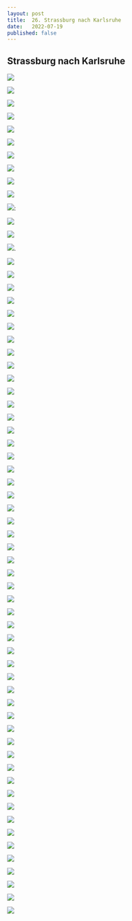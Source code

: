 ```yaml
---
layout: post
title:  26. Strassburg nach Karlsruhe
date:   2022-07-19
published: false
---
```


##   Strassburg nach Karlsruhe ##

![](/img/20220719__ms_res_karlsruhe_0.jpg)

![](/img/20220719__ms_res_karlsruhe_1.jpg)

![](/img/20220719__ms_res_karlsruhe_2.jpg)

![](/img/20220719__ms_res_karlsruhe_3.jpg)

![](/img/20220719__ms_res_karlsruhe_4.jpg)

![](/img/20220719__ms_res_karlsruhe_5.jpg)

![](/img/20220719__ms_res_karlsruhe_6.jpg)

![](/img/20220719__ms_res_karlsruhe_7.jpg)

![](/img/20220719__ms_res_karlsruhe_8.jpg)

![](/img/20220719__ms_res_karlsruhe_9.jpg)

![](/img/20220719__ms_res_karlsruhe_10.jpg):

![](/img/20220719__ms_res_karlsruhe_11.jpg)

![](/img/20220719__ms_res_karlsruhe_12.jpg)

![](/img/20220719__ms_res_karlsruhe_13.jpg).

![](/img/20220719__ms_res_karlsruhe_14.jpg)

![](/img/20220719__ms_res_karlsruhe_15.jpg)

![](/img/20220719__ms_res_karlsruhe_16.jpg)

![](/img/20220719__ms_res_karlsruhe_17.jpg)

![](/img/20220719__ms_res_karlsruhe_18.jpg)

![](/img/20220719__ms_res_karlsruhe_19.jpg)

![](/img/20220719__ms_res_karlsruhe_20.jpg)

![](/img/20220719__ms_res_karlsruhe_21.jpg)

![](/img/20220719__ms_res_karlsruhe_22.jpg)

![](/img/20220719__ms_res_karlsruhe_23.jpg)

![](/img/20220719__ms_res_karlsruhe_24.jpg)

![](/img/20220719__ms_res_karlsruhe_25.jpg)

![](/img/20220719__ms_res_karlsruhe_26.jpg)

![](/img/20220719__ms_res_karlsruhe_27.jpg)

![](/img/20220719__ms_res_karlsruhe_28.jpg)

![](/img/20220719__ms_res_karlsruhe_29.jpg)

![](/img/20220719__ms_res_karlsruhe_30.jpg)

![](/img/20220719__ms_res_karlsruhe_31.jpg)

![](/img/20220719__ms_res_karlsruhe_32.jpg)

![](/img/20220719__ms_res_karlsruhe_33.jpg)

![](/img/20220719__ms_res_karlsruhe_33.jpg)

![](/img/20220719__ms_res_karlsruhe_33.jpg)

![](/img/20220719__ms_res_karlsruhe_25.jpg)

![](/img/20220719__ms_res_karlsruhe_26.jpg)

![](/img/20220719__ms_res_karlsruhe_27.jpg)

![](/img/20220719__ms_res_karlsruhe_28.jpg)

![](/img/20220719__ms_res_karlsruhe_29.jpg)

![](/img/20220719__ms_res_karlsruhe_30.jpg)

![](/img/20220719__ms_res_karlsruhe_31.jpg)

![](/img/20220719__ms_res_karlsruhe_32.jpg)

![](/img/20220719__ms_res_karlsruhe_33.jpg)

![](/img/20220719__ms_res_karlsruhe_33.jpg)

![](/img/20220719__ms_res_karlsruhe_33.jpg)

![](/img/20220719__ms_res_karlsruhe_28.jpg)

![](/img/20220719__ms_res_karlsruhe_29.jpg)

![](/img/20220719__ms_res_karlsruhe_30.jpg)

![](/img/20220719__ms_res_karlsruhe_31.jpg)

![](/img/20220719__ms_res_karlsruhe_32.jpg)

![](/img/20220719__ms_res_karlsruhe_33.jpg)

![](/img/20220719__ms_res_karlsruhe_34.jpg)

![](/img/20220719__ms_res_karlsruhe_35.jpg)

![](/img/20220719__ms_res_karlsruhe_36.jpg)

![](/img/20220719__ms_res_karlsruhe_37.jpg)

![](/img/20220719__ms_res_karlsruhe_38.jpg)

![](/img/20220719__ms_res_karlsruhe_39.jpg)

![](/img/20220719__ms_res_karlsruhe_40.jpg)

![](/img/20220719__ms_res_karlsruhe_41.jpg)

![](/img/20220719__ms_res_karlsruhe_42.jpg)

![](/img/20220719__ms_res_karlsruhe_43.jpg)

![](/img/20220719__ms_res_karlsruhe_44.jpg)

![](/img/20220719__ms_res_karlsruhe_45.jpg)
